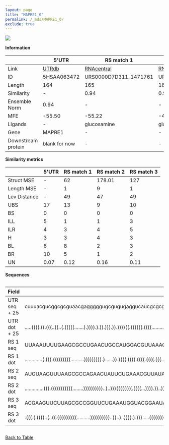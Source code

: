 ```yaml
---
layout: page
title: "MAPRE1_0"
permalink: /_mds/MAPRE1_0/
exclude: true
---
```




![](../../alns_9.28.22/aln_5HSAA063472_0.988.png?raw=true)


**Information**

| | 5'UTR       | RS match 1   | RS match 2  | RS match 3 |
| ---- | ----------- | ----------- | ----------- | ----------- |
| Link | <a href="http://utrdb.ba.itb.cnr.it/getutr/5HSAA063472/1" target="_blank" rel="noopener noreferrer">UTRdb</a>   | <a href="https://rnacentral.org/rna/URS0000D7D311/1471761" target="_blank" rel="noopener noreferrer">RNAcentral</a>     |<a href="https://rnacentral.org/rna/URS000078226B/1348973" target="_blank" rel="noopener noreferrer">RNAcentral</a>  | <a href="https://rnacentral.org/rna/URS00005490DF/936573" target="_blank" rel="noopener noreferrer">RNAcentral</a>   |
| ID | 5HSAA063472     | URS0000D7D311_1471761     | URS000078226B_1348973     | URS00005490DF_936573     |
| Length | 164     |  165    | 161   |  163    |
| Similarity | - | 0.94 | 0.90 | 0.92 |
| Ensemble Norm | 0.94 | - | - | - |
| MFE | -55.50 | -55.22 | -48.46 | -61.03 |
| Ligands | - | glucosamine | glucosamine | glucosamine |
| Gene | MAPRE1 | - | - | - |
| Downstream protein | blank for now    |    -    | -  | - |


**Similarity metrics**

| | 5'UTR       | RS match 1   | RS match 2  | RS match 3 |
| ---- | ----------- | ----------- | ----------- | ----------- |
| Struct MSE | - | 62 | 178.01 | 127 |
| Length MSE | - | 1 | 9 | 1 |
| Lev Distance | - | 49 | 47 | 49 |
| UBS| 17 | 13 | 9 | 10 |
| BS | 0 | 0 | 0 | 0 |
| ILL | 5 | 1 | 1 | 3 |
| ILR | 4 | 3 | 4 | 5 |
| H | 3 | 3 | 4 | 3 |
| BL | 6 | 8 | 2 | 3 |
| BR | 10 | 5 | 1 | 2 |
| UN | 0.07 | 0.12 | 0.16 | 0.11 |

**Sequences**


<div style="overflow-x:auto;">

<table>
<colgroup>
<col width="30%" />
<col width="70%" />
</colgroup>
<thead>
<tr class="header">
<th>Field</th>
<th>Description</th>
</tr>
</thead>
<tbody>
<tr>
<td markdown="span">UTR seq + 25 </td>
<td markdown="span"> cuuuacgucggcgcguaacgagggggugcgugugaggucaucgcgcgggcgggcgggcggggucuggcgguuugaacgagacgaagacggaaccggagccgguugcgggcaguggacgcgguucugccgagagccgaagATGGCAGTGAACGTATACTCAACGT </td>
</tr>
<tr>
<td markdown="span">UTR dot + 25  </td>
<td markdown="span"> .....((((.((.(((..((..(.(((((.......).)))).).)).))).)).))))((.((((((.((((...........)))).)..))))).))(..((((..((.((..(((((((((....)))))))....)).)).))..))))..).......
</td>
</tr>


<tr>
<td markdown="span">RS 1 seq </td>
<td markdown="span"> UUAAAUUUUGAAGCGCCUGAACUGCCAUGGACGUUAAAGUGGCAGUUGACGAGGAGGGGGACAUUCGAGUCAUUCGGCGGGUACCCCCCGGCUUGACCGGAAGUCGAAGUUCGCGGACAAACCGGUAAGGCGACUUACCGAACAAAACCGCCAACAUCCGGCAAC
</td>
</tr>


<tr>
<td markdown="span">RS 1 dot </td>
<td markdown="span"> .............(.(((.(((((((((..........))))))))).)......)).)(((.((((.((((.((((.(((...)))))))..)))))))).)))((.(((.((((......(((((((....))))))).......)))).))).)).......
</td>
</tr>


<tr>
<td markdown="span">RS 2 seq </td>
<td markdown="span"> AUGUAAGUUUAAGCGCCAGAACUAUUCUGAAACGUUAUAGAGUAGUUGACGAGGUGGAGGUUCAUCGAAUAUCGGCGGAUGCCUCCCGGUUGAAUCACAGCCGUAAGCUUAUCCGAAAACAAAGAGGCAACUUUUUGCACAAACGGGUAAGUAUGAUUCCA
</td>
</tr>


<tr>
<td markdown="span">RS 2 dot </td>
<td markdown="span"> ..............(((.(((((((((((........))))))))))..)..)))((((((((.((((...)))).))..))))))((((((.....))))))...(((((((((....(((((((....)))))))......))))))))).........
</td>
</tr>


<tr>
<td markdown="span">RS 3 seq </td>
<td markdown="span"> ACGAAGUUCUUAGCGCCGGUUCUGAAAUGGUACGGAAUAUAUUUCAGAAAACGAGGAGAAGGUUGUCGACCCGUCGGCGGAUGCCUUCCGGCACGCUCUGUCGAGAGUCUGCGGUCAAAUCAUGGGGGCGACUCCGUGGACAAAGCCGCAGACGGAGCGGAAU
</td>
</tr>


<tr>
<td markdown="span">RS 3 dot </td>
<td markdown="span"> .(((.(.((((..(..((.((((((((((..........))))))))))..))..)..)))).).))).....((((((((((((....))))...))))))))..(((((((((....((((((((....)))))))).....)))))))))..........
</td>
</tr>

</tbody>
</table>


</div>


[Back to Table](../../display)
